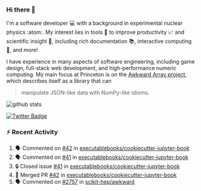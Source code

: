 ### Hi there 👋 

I'm a software developer 💻 with a background in experimental nuclear physics :atom:. My interest lies in tools :wrench: to improve productivity :chart_with_upwards_trend: and scientific insight :telescope:, including rich documentation 📚, interactive computing 🧮, and more! 

I have experience in many aspects of software engineering, including game design, full-stack web development, and high-performance numeric computing. My main focus at Princeton is on the [Awkward Array project](awkward-array.org/), which describes itself as a library that can 
> manipulate JSON-like data with NumPy-like idioms.

![github stats](https://github-readme-stats.vercel.app/api?username=agoose77&show_icons=true&hide_rank=true&hide_title=true&bg_color=30,e76445,904e95&text_color=efe3ec&icon_color=efe3ec)
<!--
**agoose77/agoose77** is a ✨ _special_ ✨ repository because its `README.md` (this file) appears on your GitHub profile.

Here are some ideas to get you started:

- 🔭 I’m currently working on ...
- 🌱 I’m currently learning ...
- 👯 I’m looking to collaborate on ...
- 🤔 I’m looking for help with ...
- 💬 Ask me about ...
- 📫 How to reach me: ...
- 😄 Pronouns: ...
- ⚡ Fun fact: ...
-->

[![Twitter Badge](https://img.shields.io/twitter/follow/agoose77?style=flat-square&logo=Twitter&logoColor=white&color=cornflowerblue)](https://twitter.com/agoose77)

### :zap: Recent Activity

<!--START_SECTION:activity-->
1. 🗣 Commented on [#42](https://github.com/executablebooks/cookiecutter-jupyter-book/pull/42#issuecomment-1789802426) in [executablebooks/cookiecutter-jupyter-book](https://github.com/executablebooks/cookiecutter-jupyter-book)
2. 🗣 Commented on [#41](https://github.com/executablebooks/cookiecutter-jupyter-book/issues/41#issuecomment-1789801371) in [executablebooks/cookiecutter-jupyter-book](https://github.com/executablebooks/cookiecutter-jupyter-book)
3. 🔒 Closed issue [#41](https://github.com/executablebooks/cookiecutter-jupyter-book/issues/41) in [executablebooks/cookiecutter-jupyter-book](https://github.com/executablebooks/cookiecutter-jupyter-book)
4. 🎉 Merged PR [#42](https://github.com/executablebooks/cookiecutter-jupyter-book/pull/42) in [executablebooks/cookiecutter-jupyter-book](https://github.com/executablebooks/cookiecutter-jupyter-book)
5. 🗣 Commented on [#2757](https://github.com/scikit-hep/awkward/pull/2757#issuecomment-1789791997) in [scikit-hep/awkward](https://github.com/scikit-hep/awkward)
<!--END_SECTION:activity-->
